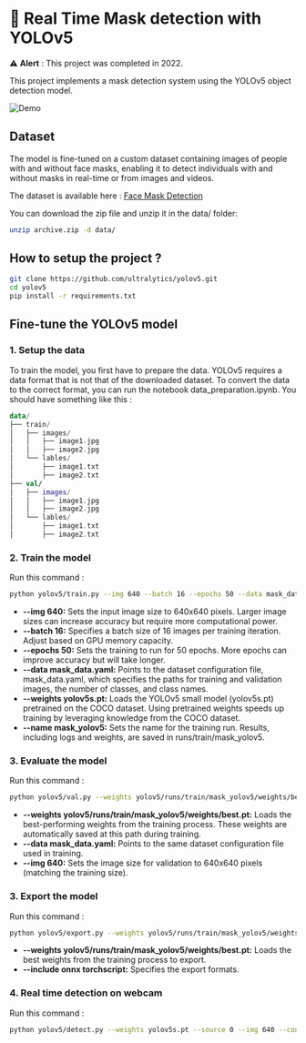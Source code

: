 # 🦠 Real Time Mask detection with YOLOv5

⚠️ **Alert** : This project was completed in 2022.

This project implements a mask detection system using the YOLOv5 object detection model. 

![Demo](assets/demo.gif)

## Dataset
The model is fine-tuned on a custom dataset containing images of people with and without face masks, enabling it to detect individuals with and without masks in real-time or from images and videos.

The dataset is available here : [Face Mask Detection](https://www.kaggle.com/datasets/andrewmvd/face-mask-detection)

You can download the zip file and unzip it in the data/ folder:

```bash
unzip archive.zip -d data/
```

## How to setup the project ?

```bash
git clone https://github.com/ultralytics/yolov5.git
cd yolov5
pip install -r requirements.txt
```

## Fine-tune the YOLOv5 model

### 1. Setup the data

To train the model, you first have to prepare the data. YOLOv5 requires a data format that is not that of the downloaded dataset. To convert the data to the correct format, you can run the notebook data_preparation.ipynb. You should have something like this : 

```kotlin
data/
├── train/
│   ├── images/
│   │   ├── image1.jpg
│   │   ├── image2.jpg
│   └── lables/
│       ├── image1.txt
│       ├── image2.txt
├── val/
│   ├── images/
│   │   ├── image1.jpg
│   │   ├── image2.jpg
│   └── lables/
│       ├── image1.txt
│       ├── image2.txt
```

### 2. Train the model

Run this command :

```bash
python yolov5/train.py --img 640 --batch 16 --epochs 50 --data mask_data.yml --weights yolov5s.pt --name mask_yolov5
```

- **--img 640:** Sets the input image size to 640x640 pixels. Larger image sizes can increase accuracy but require more computational power.
- **--batch 16:** Specifies a batch size of 16 images per training iteration. Adjust based on GPU memory capacity.
- **--epochs 50:** Sets the training to run for 50 epochs. More epochs can improve accuracy but will take longer.
- **--data mask_data.yaml:** Points to the dataset configuration file, mask_data.yaml, which specifies the paths for training and validation images, the number of classes, and class names.
- **--weights yolov5s.pt:** Loads the YOLOv5 small model (yolov5s.pt) pretrained on the COCO dataset. Using pretrained weights speeds up training by leveraging knowledge from the COCO dataset.
- **--name mask_yolov5:** Sets the name for the training run. Results, including logs and weights, are saved in runs/train/mask_yolov5.

### 3. Evaluate the model

Run this command :

```bash
python yolov5/val.py --weights yolov5/runs/train/mask_yolov5/weights/best.pt --data mask_data.yaml --img 640
```

- **--weights yolov5/runs/train/mask_yolov5/weights/best.pt:** Loads the best-performing weights from the training process. These weights are automatically saved at this path during training.
- **--data mask_data.yaml:** Points to the same dataset configuration file used in training.
- **--img 640:** Sets the image size for validation to 640x640 pixels (matching the training size).

### 3. Export the model

Run this command :

```bash
python yolov5/export.py --weights yolov5/runs/train/mask_yolov5/weights/best.pt --include onnx torchscript
```

- **--weights yolov5/runs/train/mask_yolov5/weights/best.pt:** Loads the best weights from the training process to export.
- **--include onnx torchscript:** Specifies the export formats.

### 4. Real time detection on webcam

Run this command :

```bash
python yolov5/detect.py --weights yolov5s.pt --source 0 --img 640 --conf 0.25
```